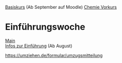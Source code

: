 [Basiskurs](https://www.rwth-aachen.de/go/id/qocs) (Ab September auf Moodle)
[Chemie Vorkurs](https://www.chemie.rwth-aachen.de/cms/chemie/Studium/Vor-dem-Studium/Infos-fuer-Erstsemester-Studierende/~cvcc/Vorkurse/)                                                  
# Einführungswoche                                                  
[Main](https://esa.rwth-aachen.de/)                                                  
[Infos zur Einführung](https://www.chemie.rwth-aachen.de/cms/chemie/Studium/Vor-dem-Studium/Infos-fuer-Erstsemester-Studierende/~cvbr/Einfuehrungsveranstaltungen/) (Ab August)                                                  
                                                  
https://umziehen.de/formular/umzugsmitteilung                                                  
                                                  

